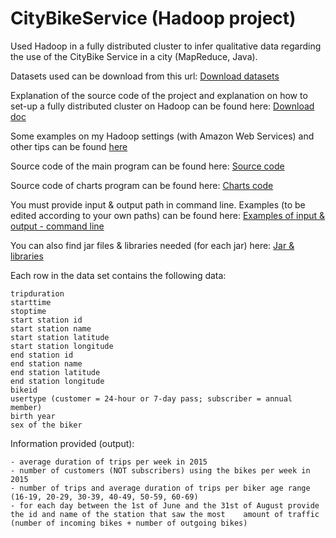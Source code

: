 # CityBikeService (Hadoop project)

Used Hadoop in a fully distributed cluster to infer qualitative data regarding the use of the CityBike Service in a city (MapReduce, Java).

Datasets used can be download from this url: 
[Download datasets](http://home.deib.polimi.it/guinea/Materiale/Middleware/index.html)

Explanation of the source code of the project and explanation on how to set-up a fully distributed cluster on Hadoop can be found here: 
[Download doc](https://github.com/daler3/CityBikeService_Hadoop/blob/master/Doc-CityBikeService_Hadoop.pdf)

Some examples on my Hadoop settings (with Amazon Web Services) and other tips can be found [here](https://github.com/daler3/CityBikeService_Hadoop/tree/master/setting%20hadoop/hadoopprj)

Source code of the main program can be found here: 
[Source code](https://github.com/daler3/CityBikeService_Hadoop/tree/master/code%26libraries%26deliverables/Source_Code_CityBikeHadoop/CityBike_Comp/src/primo)

Source code of charts program can be found here: 
[Charts code](https://github.com/daler3/CityBikeService_Hadoop/tree/master/code%26libraries%26deliverables/Source_Code_CityBikeHadoop/CityBike_charts/src/charts)

You must provide input & output path in command line. Examples (to be edited according to your own paths) can be found here:
[Examples of input & output - command line](https://github.com/daler3/CityBikeService_Hadoop/blob/master/code%26libraries%26deliverables/CityBike_Arguments.txt)

You can also find jar files & libraries needed (for each jar) here: 
[Jar & libraries](https://github.com/daler3/CityBikeService_Hadoop/tree/master/code%26libraries%26deliverables)


Each row in the data set contains the following data:

    tripduration
    starttime
    stoptime
    start station id
    start station name
    start station latitude
    start station longitude
    end station id
    end station name
    end station latitude
    end station longitude
    bikeid
    usertype (customer = 24-hour or 7-day pass; subscriber = annual member)
    birth year
    sex of the biker 


Information provided (output): 

    - average duration of trips per week in 2015
    - number of customers (NOT subscribers) using the bikes per week in 2015
    - number of trips and average duration of trips per biker age range (16-19, 20-29, 30-39, 40-49, 50-59, 60-69)
    - for each day between the 1st of June and the 31st of August provide the id and name of the station that saw the most    amount of traffic (number of incoming bikes + number of outgoing bikes) 
